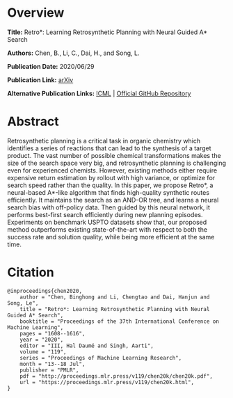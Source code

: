 # Overview
**Title:**
Retro*: Learning Retrosynthetic Planning with Neural Guided A* Search

**Authors:**
Chen, B., Li, C., Dai, H., and Song, L.

**Publication Date:**
2020/06/29

**Publication Link:**
[arXiv](https://arxiv.org/abs/2006.15820)

**Alternative Publication Links:**
[ICML](https://proceedings.mlr.press/v119/chen20k.html) |
[Official GitHub Repository](https://github.com/binghong-ml/retro_star)


# Abstract
Retrosynthetic planning is a critical task in organic chemistry which identifies a series of reactions that can lead to the synthesis of a target product. 
The vast number of possible chemical transformations makes the size of the search space very big, and retrosynthetic planning is challenging even for experienced chemists. 
However, existing methods either require expensive return estimation by rollout with high variance, or optimize for search speed rather than the quality. 
In this paper, we propose Retro*, a neural-based A*-like algorithm that finds high-quality synthetic routes efficiently. 
It maintains the search as an AND-OR tree, and learns a neural search bias with off-policy data. 
Then guided by this neural network, it performs best-first search efficiently during new planning episodes. 
Experiments on benchmark USPTO datasets show that, our proposed method outperforms existing state-of-the-art with respect to both the success rate and solution quality, while being more efficient at the same time.


# Citation
```
@inproceedings{chen2020,
    author = "Chen, Binghong and Li, Chengtao and Dai, Hanjun and Song, Le",
    title = "Retro*: Learning Retrosynthetic Planning with Neural Guided A* Search",
    booktitle = "Proceedings of the 37th International Conference on Machine Learning",
    pages = "1608--1616",
    year = "2020",
    editor = "III, Hal Daumé and Singh, Aarti",
    volume = "119",
    series = "Proceedings of Machine Learning Research",
    month = "13--18 Jul",
    publisher = "PMLR",
    pdf = "http://proceedings.mlr.press/v119/chen20k/chen20k.pdf",
    url = "https://proceedings.mlr.press/v119/chen20k.html",
}
```

